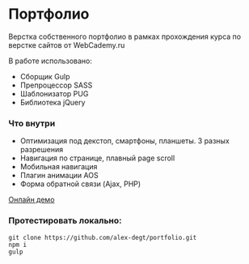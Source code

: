 # Портфолио
Верстка собственного портфолио в рамках прохождения курса по верстке сайтов от WebCademy.ru 

В работе использовано: 
* Сборщик Gulp
* Препроцессор SASS
* Шаблонизатор PUG
* Библиотека jQuery
### Что внутри
* Оптимизация под декстоп, смартфоны, планшеты. 3 разных разрешения
* Навигация по странице, плавный page scroll
* Мобильная навигация
* Плагин анимации AOS
* Форма обратной связи (Ajax, PHP)

[Онлайн демо](https://alex-degt.github.io/portfolio/)

### Протестировать локально:
```
git clone https://github.com/alex-degt/portfolio.git
npm i
gulp
```
